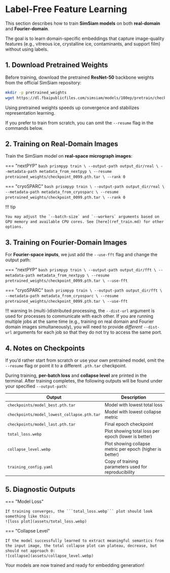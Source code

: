 # Label-Free Feature Learning

This section describes how to train **SimSiam models** on both **real-domain** and **Fourier-domain**.

The goal is to learn domain-specific embeddings that capture image-quality features (e.g., vitreous ice, crystalline ice, contaminants, and support film) without using labels.

## 1. Download Pretrained Weights

Before training, download the pretrained **ResNet-50** backbone weights from the official SimSiam repository:

```bash
mkdir -p pretrained_weights
wget https://dl.fbaipublicfiles.com/simsiam/models/100ep/pretrain/checkpoint_0099.pth.tar -P pretrained_weights/
```

Using pretrained weights speeds up convergence and stabilizes representation learning.  

If you prefer to train from scratch, you can omit the `--resume` flag in the commands below.

## 2. Training on Real-Domain Images

Train the SimSiam model on **real-space micrograph images**:

=== "nextPYP"
    ```bash
    prismpyp train \
      --output-path output_dir/real \
      --metadata-path metadata_from_nextpyp \
      --resume pretrained_weights/checkpoint_0099.pth.tar \
      --rank 0
    ```

=== "cryoSPARC"
    ```bash
    prismpyp train \
      --output-path output_dir/real \
      --metadata-path metadata_from_cryosparc \
      --resume pretrained_weights/checkpoint_0099.pth.tar \
      --rank 0
    ```

!!! tip 

    You may adjust the `--batch-size` and `--workers` arguments based on GPU memory and available CPU cores. See [here](ref_train.md) for other options.

## 3. Training on Fourier-Domain Images

For **Fourier-space inputs**, we just add the `--use-fft` flag and change the output path:

=== "nextPYP"
    ```bash
    prismpyp train \
      --output-path output_dir/fft \
      --metadata-path metadata_from_nextpyp \
      --resume pretrained_weights/checkpoint_0099.pth.tar \
      --use-fft
    ```

=== "cryoSPARC"
    ```bash
    prismpyp train \
      --output-path output_dir/fft \
      --metadata-path metadata_from_cryosparc \
      --resume pretrained_weights/checkpoint_0099.pth.tar \
      --use-fft
    ```

!!! warning 
    In (multi-)distributed processing, the `--dist-url` argument is used for processes to communicate with each other. If you are running multiple jobs at the same time (e.g., training on real domain and Fourier domain images simultaneously), you will need to provide *different* `--dist-url` arguments for each job so that they do not try to access the same port.

## 4. Notes on Checkpoints

If you’d rather start from scratch or use your own pretrained model, omit the `--resume` flag or point it to a different `.pth.tar` checkpoint.

During training, **per-batch loss** and **collapse level** are printed in the terminal. After training completes, the following outputs will be found under your specified `--output-path`:

| Output | Description |
|---------|--------------|
| `checkpoints/model_best.pth.tar` | Model with lowest total loss |
| `checkpoints/model_lowest_collapse.pth.tar` | Model with lowest collapse metric |
| `checkpoints/model_last.pth.tar` | Final epoch checkpoint |
| `total_loss.webp` | Plot showing total loss per epoch (lower is better) |
| `collapse_level.webp` | Plot showing collapse metric per epoch (higher is better) |
| `training_config.yaml` | Copy of training parameters used for reproducibility |

## 5. Diagnostic Outputs

=== "Model Loss"

    If training converges, the ```total_loss.webp``` plot should look something like this:
    ![loss plot](assets/total_loss.webp)

=== "Collapse Level"

    If the model successfully learned to extract meaningful semantics from the input image, the total collapse plot can plateau, decrease, but should not approach 0:
    ![collapse](assets/collapse_level.webp)

Your models are now trained and ready for embedding generation!